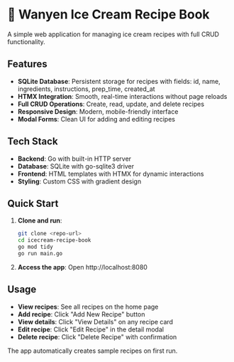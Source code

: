 # 🍦 Wanyen Ice Cream Recipe Book

A simple web application for managing ice cream recipes with full CRUD functionality.

## Features

- **SQLite Database**: Persistent storage for recipes with fields: id, name, ingredients, instructions, prep_time, created_at
- **HTMX Integration**: Smooth, real-time interactions without page reloads
- **Full CRUD Operations**: Create, read, update, and delete recipes
- **Responsive Design**: Modern, mobile-friendly interface
- **Modal Forms**: Clean UI for adding and editing recipes

## Tech Stack

- **Backend**: Go with built-in HTTP server
- **Database**: SQLite with go-sqlite3 driver
- **Frontend**: HTML templates with HTMX for dynamic interactions
- **Styling**: Custom CSS with gradient design

## Quick Start

1. **Clone and run**:
   ```bash
   git clone <repo-url>
   cd icecream-recipe-book
   go mod tidy
   go run main.go
   ```

2. **Access the app**: Open http://localhost:8080

## Usage

- **View recipes**: See all recipes on the home page
- **Add recipe**: Click "Add New Recipe" button
- **View details**: Click "View Details" on any recipe card
- **Edit recipe**: Click "Edit Recipe" in the detail modal
- **Delete recipe**: Click "Delete Recipe" with confirmation

The app automatically creates sample recipes on first run.